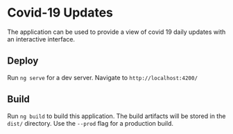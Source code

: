 # Covid-19 Updates

The application can be used to provide a view of covid 19 daily updates with an interactive interface.

## Deploy

Run `ng serve` for a dev server. Navigate to `http://localhost:4200/`

## Build

Run `ng build` to build this application. The build artifacts will be stored in the `dist/` directory. Use the `--prod` flag for a production build.